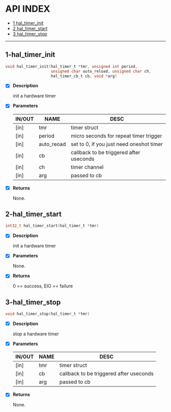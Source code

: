 # API INDEX

  * [1 hal_timer_init](#1-hal_timer_init)
  * [2 hal_timer_start](#2-hal_timer_start)
  * [3 hal_timer_stop](#3-hal_timer_stop)

------

## 1-hal_timer_init

```c
void hal_timer_init(hal_timer_t *tmr, unsigned int period,
                    unsigned char auto_reload, unsigned char ch,
                    hal_timer_cb_t cb, void *arg)
```

- [x] **Description**

  init a hardware timer

- [x] **Parameters**

  | IN/OUT |  NAME  |  DESC  |
  |--------|--------|--------|
  | [in] | tmr |        timer struct   |
  | [in] | period |     micro seconds for repeat timer trigger   |
  | [in] | auto_reoad | set to 0, if you just need oneshot timer   |
  | [in] | cb |         callback to be triggered after useconds   |
  | [in] | ch |         timer channel   |
  | [in] | arg |        passed to cb |

- [x] **Returns**

  None.


## 2-hal_timer_start

```c
int32_t hal_timer_start(hal_timer_t *tmr)
```

- [x] **Description**

  init a hardware timer

- [x] **Parameters**

  None.

- [x] **Returns**

  0 == success, EIO == failure

## 3-hal_timer_stop

```c
void hal_timer_stop(hal_timer_t *tmr)
```

- [x] **Description**

  stop a hardware timer

- [x] **Parameters**

  | IN/OUT |  NAME  |  DESC  |
  |--------|--------|--------|
  | [in] | tmr | timer struct   |
  | [in] | cb |  callback to be triggered after useconds   |
  | [in] | arg | passed to cb |

- [x] **Returns**

  None.

